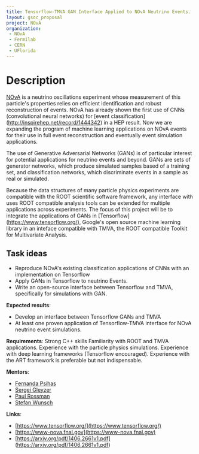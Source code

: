 ```yaml
---
title: Tensorflow-TMVA GAN Interface Applied to NOvA Neutrino Events.
layout: gsoc_proposal
project: NOvA
organization:
 - NOvA
 - Fermilab
 - CERN
 - UFlorida
---
```


# Description
[NOvA](https://www-nova.fnal.gov) is a neutrino oscillations experiment whose measurement of this particle's properties relies on efficient identification and robust reconstruction of events. NOvA has already shown the first use of CNNs (convolutional neural networks) for [event classification] (http://inspirehep.net/record/1444342) in a HEP result. Now we are expanding the program of machine learning applications on NOvA events for their use in full event reconstruction and eventually event simulation applications.


The use of Generative Adversarial Networks (GANs) is of particular interest for potential applications for neutrino events and beyond. GANs are sets of generator networks, which produce simulated samples based of a training set, and classification networks, which discriminate events in a sample as real or simulated.

Because the data structures of many particle physics experiments are compatible with the ROOT scientific software framework, any interface with uses ROOT compatible analysis tools can be extended for multiple applications across experiments. The focus of this project will be to integrate the applications of GANs in [Tensorflow] (https://www.tensorflow.org/), Google's open source machine learning library in an inteface compatible with TMVA, the ROOT compatible Toolkit for Multivariate Analysis.



## Task ideas
 * Reproduce NOvA's existing classification applications of CNNs with an implementation on Tensorflow
 * Apply GANs in Tensorflow to neutrino Events.
 * Write an open-source interface between Tensorflow and TMVA, specifically for simulations with GAN.


**Expected results**:
 * Develop an interface between Tensorflow GANs and TMVA
 * At least one proven application of Tensorflow-TMVA interface for NOvA neutrino event simulations.

**Requirements**:
Strong C++ skills
Familiarity with ROOT and TMVA applications.
Experience with the particle physics simulations.
Experience with deep learning frameworks (Tensorflow encouraged).
Experience with the ART framework is preferable but not indispensable.

**Mentors**:
  * [Fernanda Psihas](mailto:psihas@fnal.gov)
  * [Sergei Gleyzer](mailto:sergei@cern.ch)
  * [Paul Rossman](mailto:paulrossman@google.com)
  * [Stefan Wunsch](mailto:stefan.wunsch@student.kit.edu)


**Links**:
  * [https://www.tensorflow.org/](https://www.tensorflow.org/)
  * [https://www-nova.fnal.gov](https://www-nova.fnal.gov)
  * [https://arxiv.org/pdf/1406.2661v1.pdf] (https://arxiv.org/pdf/1406.2661v1.pdf)
